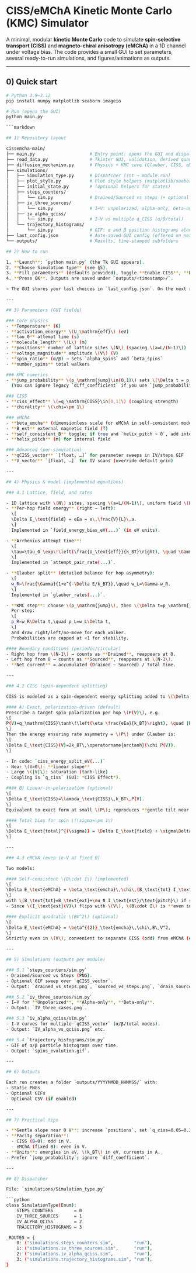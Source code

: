 # CISS/eMChA Kinetic Monte Carlo (KMC) Simulator

A minimal, modular **kinetic Monte Carlo** code to simulate **spin-selective transport (CISS)** and **magneto-chiral anisotropy (eMChA)** in a 1D channel under voltage bias. The code provides a small GUI to set parameters, several ready-to-run simulations, and figures/animations as outputs.

---

## 0) Quick start

```bash
# Python 3.9–3.12
pip install numpy matplotlib seaborn imageio

# Run (opens the GUI)
python main.py

```markdown

## 1) Repository layout

cissemcha-main/
├── main.py                     # Entry point: opens the GUI and dispatches
├── read_data.py                # Tkinter GUI, validation, derived quantities
├── diffusion_mechanism.py      # Physics + KMC core (Glauber, CISS, eMChA)
├── simulations/
│   ├── Simulation_type.py      # Dispatcher (int → module.run)
│   ├── plot_style.py           # Plot style helpers (matplotlib/seaborn)
│   ├── initial_state.py        # (optional helpers for states)
│   ├── steps_counters/
│   │   └── sim.py              # Drained/Sourced vs steps (+ optional GIF over q_CISS)
│   ├── iv_three_sources/
│   │   └── sim.py              # I–V: unpolarized, alpha-only, beta-only
│   ├── iv_alpha_qciss/
│   │   └── sim.py              # I–V vs multiple q_CISS (α/β/total)
│   └── trajectory_histograms/
│       └── sim.py              # GIF: α and β position histograms along the channel
├── last_config.json            # Auto-saved GUI config (offered on next run)
└── outputs/                    # Results, time-stamped subfolders

## 2) How to run

1. **Launch**: `python main.py` (the Tk GUI appears).
2. **Choose Simulation type** (see §5).
3. **Fill parameters** (defaults provided), toggle **Enable CISS**, **Enable eMChA**, and **Self-consistent internal B(I)** if desired.
4. **Press OK**. Outputs are saved under `outputs/<timestamp>/`.

> The GUI stores your last choices in `last_config.json`. On the next run, it offers to reuse them.

---

## 3) Parameters (GUI fields)

### Core physics
- **Temperature** (K)  
- **activation_energy** \(U_\mathrm{eff}\) (eV)  
- **tau_0** attempt time (s)  
- **molecule_length** \(L\) (m)  
- **positions** number of lattice sites \(N\) (spacing \(a=L/(N-1)\))  
- **voltage_magnitude** amplitude \(V\) (V)  
- **spin_ratio** (α/β) → sets `alpha_spins` and `beta_spins`  
- **number_spins** total walkers  

### KMC numerics
- **jump_probability** \(p_\mathrm{jump}\in(0,1)\) sets \(\Delta t = p_\mathrm{jump}/\Gamma_\mathrm{pair}\).  
  (You can ignore legacy `diff_coefficient` if you use `jump_probability`.)

### CISS
- **ciss_effect** \(=q_\mathrm{CISS}\in[0,1]\) (coupling strength)  
- **chirality** \(\chi=\pm 1\)

### eMChA
- **beta_emcha** (dimensionless scale for eMChA in self-consistent mode)  
- **B_ext** external magnetic field (T)  
- **self_consistent_B** toggle; if true and `helix_pitch > 0`, add internal \(B_\text{int}=\mu_0 I/\text{pitch}\)  
- **helix_pitch** (m) for internal field  

### Advanced (per-simulation)
- **qCISS_vector** `[float, …]` for parameter sweeps in IV/steps GIF  
- **V_vector** `[float, …]` for IV scans (override default grid)  

---

## 4) Physics & model (implemented equations)

### 4.1 Lattice, field, and rates

- 1D lattice with \(N\) sites, spacing \(a=L/(N-1)\), uniform field \(E=V/L\).  
- **Per-hop field energy** (right − left):  
  \[
  \Delta E_\text{field} = eEa = e\,\frac{V}{L}\,a.
  \]  
  Implemented in `field_energy_bias_eV(...)` (in eV units).

- **Arrhenius attempt time**:  
  \[
  \tau=\tau_0 \exp\!\left(\frac{U_\text{eff}}{k_BT}\right), \quad \Gamma_\text{pair}\approx \frac{2}{\tau}.
  \]  
  Implemented in `attempt_pair_rate(...)`.

- **Glauber split** (detailed balance for hop asymmetry):  
  \[
  w_R=\frac{\Gamma}{1+e^{-\Delta E/k_BT}},\quad w_L=\Gamma-w_R.
  \]  
  Implemented in `glauber_rates(...)`.

- **KMC step**: choose \(p_\mathrm{jump}\), then \(\Delta t=p_\mathrm{jump}/\Gamma\).  
  Per step:  
  \[
  p_R=w_R\Delta t,\quad p_L=w_L\Delta t,
  \]  
  and draw right/left/no-move for each walker.  
  Probabilities are capped at <1 for stability.

#### Boundary conditions (periodic/circular)
- Right hop from \(N-1\) → counts as **Drained**, reappears at 0.  
- Left hop from 0 → counts as **Sourced**, reappears at \(N-1\).  
- **Net current** = accumulated (Drained − Sourced) / total time.  

---

### 4.2 CISS (spin-dependent splitting)

CISS is modeled as a spin-dependent energy splitting added to \(\Delta E_\text{field}\). Two parameterizations:

#### A) Exact, polarization-driven (default)
Prescribe a target spin polarization per hop \(P(V)\), e.g.  
\[
P(V)=q_\mathrm{CISS}\tanh\!\left(\eta \frac{eEa}{k_BT}\right), \quad |P|<1.
\]  
Then the energy ensuring rate asymmetry = \(P\) under Glauber is:  
\[
\Delta E_\text{CISS}(V)=2k_BT\,\operatorname{arctanh}(\chi P(V)).
\]  

- In code: `ciss_energy_split_eV(...)`  
- Near \(V=0\): **linear slope**  
- Large \(|V|\): saturation (tanh-like)  
- Coupling is `q_ciss` (GUI: *CISS Effect*).  

#### B) Linear-in-polarization (optional)
\[
\Delta E_\text{CISS}=\lambda_\text{CISS}\,k_BT\,P(V).
\]  
Equivalent to exact form at small \(P\); reproduces **gentle tilt near 0**.

#### Total bias for spin \(\sigma=\pm 1\)
\[
\Delta E_\text{total}^{(\sigma)} = \Delta E_\text{field} + \sigma\Delta E_\text{CISS} + \Delta E_\text{eMChA}.
\]

---

### 4.3 eMChA (even-in-V at fixed B)

Two models:

#### Self-consistent \(B\cdot I\) (implemented)
\[
\Delta E_\text{eMChA} = \beta_\text{emcha}\,\chi\,(B_\text{tot} I_\text{est}),
\]  
with \(B_\text{tot}=B_\text{ext}+\mu_0 I_\text{est}/\text{pitch}\) if self-consistent option is enabled.  
- Since \(I_\text{est}(V)\) flips with \(V\), \(B\cdot I\) is **even in \(V\)** — hallmark of eMChA.

#### Explicit quadratic \(BV^2\) (optional)
\[
\Delta E_\text{eMChA} = \beta^{(2)}_\text{emcha}\,\chi\,B\,V^2,
\]  
Strictly even in \(V\), convenient to separate CISS (odd) from eMChA (even).  

---

## 5) Simulations (outputs per module)

### 5.1 `steps_counters/sim.py`
- Drained/Sourced vs Steps (PNG).  
- Optional GIF sweep over `qCISS_vector`.  
- Output: `drained_vs_steps.png`, `sourced_vs_steps.png`, `drain_source_qciss.gif`.

### 5.2 `iv_three_sources/sim.py`
- I–V for **Unpolarized**, **Alpha-only**, **Beta-only**.  
- Output: `IV_three_cases.png`.

### 5.3 `iv_alpha_qciss/sim.py`
- I–V curves for multiple `qCISS_vector` (α/β/total modes).  
- Output: `IV_alpha_vs_qciss.png` etc.  

### 5.4 `trajectory_histograms/sim.py`
- GIF of α/β particle histograms over time.  
- Output: `spins_evolution.gif`.  

---

## 6) Outputs

Each run creates a folder `outputs/YYYYMMDD_HHMMSS/` with:
- Static PNGs  
- Optional GIFs  
- Optional CSV (if enabled)

---

## 7) Practical tips

- **Gentle slope near 0 V**: increase `positions`, set `q_ciss=0.05–0.2`, use `T≈300 K`, `jump_probability≈0.02–0.05`, `n_steps≥3e4`.  
- **Parity separation**:  
  - CISS (B=0): odd in V.  
  - eMChA (fixed B): even in V.  
- **Units**: energies in eV, \(k_BT\) in eV, currents in A.  
- Prefer `jump_probability`; ignore `diff_coefficient`.

---

## 8) Dispatcher

File: `simulations/Simulation_type.py`

```python
class SimulationType(Enum):
    STEPS_COUNTERS        = 0
    IV_THREE_SOURCES      = 1
    IV_ALPHA_QCISS        = 2
    TRAJECTORY_HISTOGRAMS = 3

_ROUTES = {
    0: ("simulations.steps_counters.sim",        "run"),
    1: ("simulations.iv_three_sources.sim",      "run"),
    2: ("simulations.iv_alpha_qciss.sim",        "run"),
    3: ("simulations.trajectory_histograms.sim", "run"),
}


